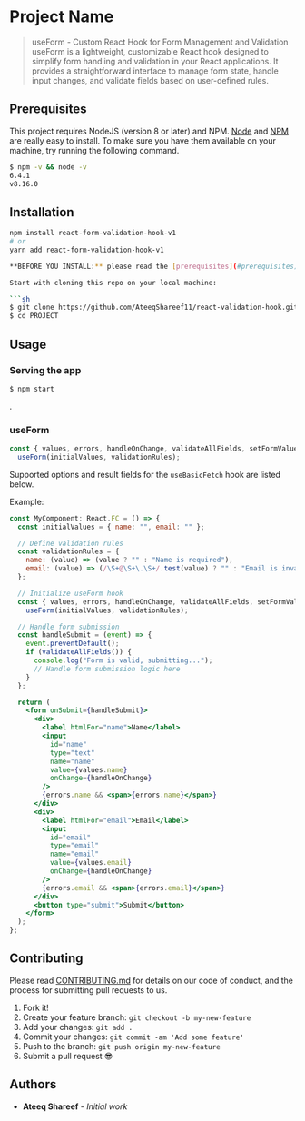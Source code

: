 # Project Name

> useForm - Custom React Hook for Form Management and Validation
> useForm is a lightweight, customizable React hook designed to simplify form handling and validation in your React applications. It provides a straightforward interface to manage form state, handle input changes, and validate fields based on user-defined rules.

## Prerequisites

This project requires NodeJS (version 8 or later) and NPM.
[Node](http://nodejs.org/) and [NPM](https://npmjs.org/) are really easy to install.
To make sure you have them available on your machine,
try running the following command.

```sh
$ npm -v && node -v
6.4.1
v8.16.0
```

## Installation

````bash
npm install react-form-validation-hook-v1
# or
yarn add react-form-validation-hook-v1

**BEFORE YOU INSTALL:** please read the [prerequisites](#prerequisites)

Start with cloning this repo on your local machine:

```sh
$ git clone https://github.com/AteeqShareef11/react-validation-hook.git
$ cd PROJECT
````

## Usage

### Serving the app

```sh
$ npm start
```

.

### useForm

```js
const { values, errors, handleOnChange, validateAllFields, setFormValues } =
  useForm(initialValues, validationRules);
```

Supported options and result fields for the `useBasicFetch` hook are listed below.

Example:

```jsx
const MyComponent: React.FC = () => {
  const initialValues = { name: "", email: "" };

  // Define validation rules
  const validationRules = {
    name: (value) => (value ? "" : "Name is required"),
    email: (value) => (/\S+@\S+\.\S+/.test(value) ? "" : "Email is invalid"),
  };

  // Initialize useForm hook
  const { values, errors, handleOnChange, validateAllFields, setFormValues } =
    useForm(initialValues, validationRules);

  // Handle form submission
  const handleSubmit = (event) => {
    event.preventDefault();
    if (validateAllFields()) {
      console.log("Form is valid, submitting...");
      // Handle form submission logic here
    }
  };

  return (
    <form onSubmit={handleSubmit}>
      <div>
        <label htmlFor="name">Name</label>
        <input
          id="name"
          type="text"
          name="name"
          value={values.name}
          onChange={handleOnChange}
        />
        {errors.name && <span>{errors.name}</span>}
      </div>
      <div>
        <label htmlFor="email">Email</label>
        <input
          id="email"
          type="email"
          name="email"
          value={values.email}
          onChange={handleOnChange}
        />
        {errors.email && <span>{errors.email}</span>}
      </div>
      <button type="submit">Submit</button>
    </form>
  );
};
```

## Contributing

Please read [CONTRIBUTING.md](CONTRIBUTING.md) for details on our code of conduct, and the process for submitting pull requests to us.

1.  Fork it!
2.  Create your feature branch: `git checkout -b my-new-feature`
3.  Add your changes: `git add .`
4.  Commit your changes: `git commit -am 'Add some feature'`
5.  Push to the branch: `git push origin my-new-feature`
6.  Submit a pull request :sunglasses:

## Authors

- **Ateeq Shareef** - _Initial work_

